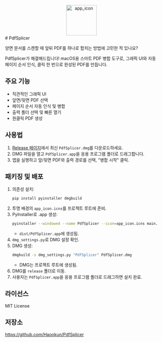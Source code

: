 
<div align="center">
   <img width="100" height="100" alt="app_icon" src="https://github.com/user-attachments/assets/a3f9089a-cf94-43be-b485-f682a43492c6" />
</div>
# PdfSplicer

양면 문서를 스캔할 때 앞뒤 PDF를 하나로 합치는 방법에 고민한 적 있나요?

PdfSplicer가 해결해드립니다! macOS용 스마트 PDF 병합 도구로, 그래픽 UI와 자동 페이지 순서 인식, 클릭 한 번으로 완성된 PDF를 만듭니다.

## 주요 기능
- 직관적인 그래픽 UI
- 앞면/뒷면 PDF 선택
- 페이지 순서 자동 인식 및 병합
- 출력 폴더 선택 및 빠른 열기
- 원클릭 PDF 생성

## 사용법
1. [Release 페이지](https://github.com/Haookun/PdfSplicer/releases)에서 최신 `PdfSplicer.dmg`를 다운로드하세요.
2. DMG 파일을 열고 `PdfSplicer.app`을 응용 프로그램 폴더로 드래그합니다.
3. 앱을 실행하고 앞/뒷면 PDF와 출력 경로를 선택, "병합 시작" 클릭.

## 패키징 및 배포
1. 의존성 설치:
   ```bash
   pip install pyinstaller dmgbuild
   ```
2. 투명 배경의 `app_icon.icns`를 프로젝트 루트에 준비.
3. PyInstaller로 .app 생성:
   ```bash
   pyinstaller --windowed --name PdfSplicer --icon=app_icon.icns main.py
   ```
   - `dist/PdfSplicer.app`에 생성됨.
4. `dmg_settings.py`로 DMG 설정 확인.
5. DMG 생성:
   ```bash
   dmgbuild -s dmg_settings.py "PdfSplicer" PdfSplicer.dmg
   ```
   - DMG는 프로젝트 루트에 생성됨.
6. DMG를 `release` 폴더로 이동.
7. 사용자는 `PdfSplicer.app`을 응용 프로그램 폴더로 드래그하면 설치 완료.

## 라이선스
MIT License

## 저장소
https://github.com/Haookun/PdfSplicer
